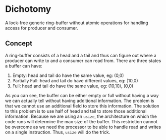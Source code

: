 # Dichotomy
A lock-free generic ring-buffer without atomic operations for handling access for producer and consumer.

## Concept
A ring-buffer consists of a head and a tail and thus can figure out where a producer can write to and a consumer can read from. There are three states a buffer
can have:
 1. Empty: head and tail do have the same value, eg: (0,0)
 2. Partially Full: head and tail do have different values, eg: (10,0)
 3. Full: head and tail do have the same value, eg: (10,10), (0,0)

As you can see, the buffer can be either empty or full without having a way we can actually tell without having additional information. The problem is that we
cannot use an additional field to store this information. The solution to this problem is to use half of head and tail to store those additional information.
Because we are using an `usize`, the architecture on which the code runs will determine the max size of the buffer. This restriction cannot be overcome as we
need the processor to be able to handle read and writes on a single instruction. Thus, `usize` will do the trick.
